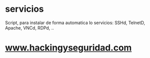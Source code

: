 # servicios

Script, para instalar de forma automatica lo servicios: SSHd, TelnetD, Apache, VNCd, RDPd, ..

# www.hackingyseguridad.com

